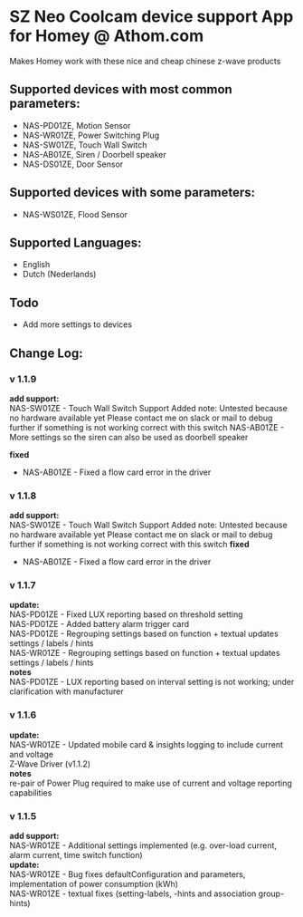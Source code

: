 # SZ Neo Coolcam device support App for Homey @ Athom.com
Makes Homey work with these nice and cheap chinese z-wave products

## Supported devices with most common parameters:
* NAS-PD01ZE, Motion Sensor
* NAS-WR01ZE, Power Switching Plug
* NAS-SW01ZE, Touch Wall Switch
* NAS-AB01ZE, Siren / Doorbell speaker
* NAS-DS01ZE, Door Sensor


## Supported devices with some parameters:
* NAS-WS01ZE, Flood Sensor

## Supported Languages:
* English
* Dutch (Nederlands)

## Todo
* Add more settings to devices

## Change Log:

### v 1.1.9   
**add support:**   
NAS-SW01ZE - Touch Wall Switch Support Added
note: Untested because no hardware available yet
Please contact me on slack or mail to debug further if something is not working correct with this switch
NAS-AB01ZE - More settings so the siren can also be used as doorbell speaker

**fixed**
* NAS-AB01ZE - Fixed a flow card error in the driver


### v 1.1.8   
**add support:**   
NAS-SW01ZE - Touch Wall Switch Support Added
note: Untested because no hardware available yet
Please contact me on slack or mail to debug further if something is not working correct with this switch
**fixed**
* NAS-AB01ZE - Fixed a flow card error in the driver

### v 1.1.7   
**update:**   
NAS-PD01ZE - Fixed LUX reporting based on threshold setting     
NAS-PD01ZE - Added battery alarm trigger card    
NAS-PD01ZE - Regrouping settings based on function + textual updates settings / labels / hints   
NAS-WR01ZE - Regrouping settings based on function + textual updates settings / labels / hints   
**notes**   
NAS-PD01ZE - LUX reporting based on interval setting is not working; under clarification with manufacturer   

### v 1.1.6 
**update:**   
NAS-WR01ZE - Updated mobile card & insights logging to include current and voltage   
Z-Wave Driver (v1.1.2)   
**notes**   
re-pair of Power Plug required to make use of current and voltage reporting capabilities   

### v 1.1.5
**add support:**   
NAS-WR01ZE - Additional settings implemented (e.g. over-load current, alarm current, time switch function)   
**update:**     
NAS-WR01ZE - Bug fixes defaultConfiguration and parameters, implementation of power consumption (kWh)   
NAS-WR01ZE - textual fixes (setting-labels, -hints and association group-hints)   
